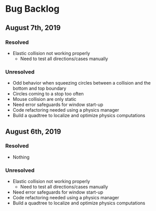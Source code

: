 # Bug Backlog

## August 7th, 2019

### Resolved
- Elastic collision not working properly
    - Need to test all directions/cases manually

### Unresolved
- Odd behavior when squeezing circles between a collision and the bottom and top boundary
- Circles coming to a stop too often
- Mouse collision are only static
- Need error safeguards for window start-up
- Code refactoring needed using a physics manager
- Build a quadtree to localize and optimize physics computations

## August 6th, 2019

### Resolved
- Nothing

### Unresolved
- Elastic collision not working properly
    - Need to test all directions/cases manually
- Need error safeguards for window start-up
- Code refactoring needed using a physics manager
- Build a quadtree to localize and optimize physics computations